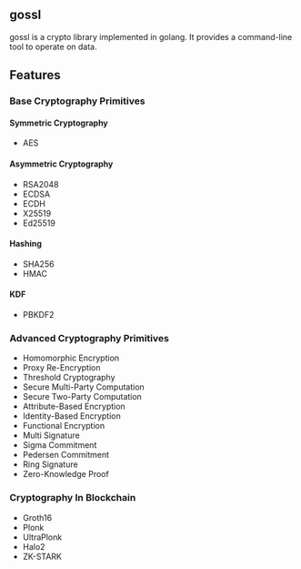 ## gossl
gossl is a crypto library implemented in golang. It provides a command-line tool to operate on data.

## Features
### Base Cryptography Primitives
#### Symmetric Cryptography
- AES

#### Asymmetric Cryptography
- RSA2048
- ECDSA
- ECDH
- X25519
- Ed25519

#### Hashing
- SHA256
- HMAC

#### KDF
- PBKDF2


### Advanced Cryptography Primitives
- Homomorphic Encryption
- Proxy Re-Encryption
- Threshold Cryptography
- Secure Multi-Party Computation
- Secure Two-Party Computation
- Attribute-Based Encryption
- Identity-Based Encryption
- Functional Encryption
- Multi Signature
- Sigma Commitment
- Pedersen Commitment
- Ring Signature
- Zero-Knowledge Proof

### Cryptography In Blockchain
- Groth16
- Plonk
- UltraPlonk
- Halo2
- ZK-STARK
